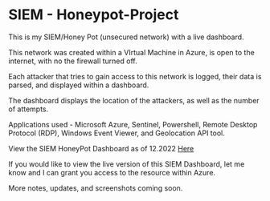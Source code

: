 # SIEM - Honeypot-Project
This is my SIEM/Honey Pot (unsecured network) with a live dashboard.

This network was created within a VIrtual Machine in Azure, is open to the internet, with no the firewall turned off.

Each attacker that tries to gain access to this network is logged, their data is parsed, and displayed within a dashboard.

The dashboard displays the location of the attackers, as well as the number of attempts.

Applications used - Microsoft Azure, Sentinel, Powershell, Remote Desktop Protocol (RDP), Windows Event Viewer, and Geolocation API tool.

View the SIEM HoneyPot Dashboard as of 12.2022 [Here](https://siem-azure-honeypot.s3.us-east-1.amazonaws.com/SIEM-Azure-Honeypot-12.2022.png?response-content-disposition=inline&X-Amz-Security-Token=IQoJb3JpZ2luX2VjEDwaCXVzLXdlc3QtMSJHMEUCIGw%2Fnqa50FXQQqBEGBen3Z%2FItLIWneFWiUZHUaOu0c%2BBAiEA3qlv1lt%2Bh8JxoU7yKm1pgtRbnfig7%2FgToMpPIXLllfoq5AIIZRACGgw5NTY5MDgzNjUwMDkiDCL0ZKvyB7CHTgbwHSrBAgZCzawzpkBPNCBZp0yvIjo6WDQv3vCLs9Ce%2F7733EUXWszpWt9NoRAEtYea8Mbo7l%2BTcYjVxKUOPLxXOl4lEM8Ixql0HJxqim9HY4Yc1Afq3XkR4%2FVl7bL7VUKPUPQUhsCVgYghT0V811khzRUlNkJ5MGo5sJy%2FlMWw0NyR6Vn2lyRtV99u2fjwOZuFn%2BlbiRc%2BTVUk69cJVcbn6jCsXa%2B8kqDMud6NaNyX2b1YA9XwlCtd8z5xfJ85FTB4nhkEJnqJABLea6tbjKQP49iS59X6B24yt9mYmazytuw02i%2BCnfXuGqPKOxdseq6htl8llmirEZv%2FttzcmuGSV191FV1mCBI3oWxS%2BiK2rlEoiKi%2B473Z104oa%2FnlcVFdjRwp4a29psnj4%2FzZabZjE0WikzA%2Bp0x03fUKpQRTpM1mswigjDDMsM6cBjqzAjhBsgobtgOzRNt5ePY%2FGCQheo8QWFi3AWX%2FX8p3EWK9a%2BEmnz%2B88zoUS%2BG3uf6MJkjOeRUbrASZArFfk%2FJtwnMnT0Xpl9%2BTiaWk%2BZFbw2r9y1Hx2UBOz2AWYYbGSOvM3uPKRpxME%2BG8rJkXBhXROj596TIgh%2F%2FtKekcziZQG7VSJQzvsbkBQ5ysWTp6miKEgdld9WeVrQsnKFQ6ZXKRMt84vsr2nQTZOSRKqADlW30yuQ1PQS1P9SX82XmpcysSwbAttg166E9pC8s%2BuuPm2uCrxl6BjVgQyUdgQT2eLNMOk0pxr0mjwMy%2F5z3qPH9rZRnOLjd%2B%2FNipiV5KOGu4kphAeh7tO8Zn7sFEuxRdp4Z9ouexeqt3rpQ3%2FWxAB%2BhpXF%2F6EQQlW88DFnDNwfzmOwgJGFY%3D&X-Amz-Algorithm=AWS4-HMAC-SHA256&X-Amz-Date=20221209T202518Z&X-Amz-SignedHeaders=host&X-Amz-Expires=300&X-Amz-Credential=ASIA55TBO4TIUAKT777S%2F20221209%2Fus-east-1%2Fs3%2Faws4_request&X-Amz-Signature=cfc280ce7983e687540b4ec8ddce4f7b99e3a3877f201e62537c54dedfca3bc2)

If you would like to view the live version of this SIEM Dashboard, let me know and I can grant you access to the resource within Azure.

More notes, updates, and screenshots coming soon.

